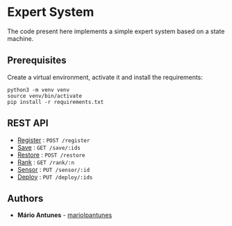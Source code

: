 # Expert System

The code present here implements a simple expert system based on a state machine.

## Prerequisites

Create a virtual environment, activate it and install the requirements:

```console
python3 -m venv venv
source venv/bin/activate
pip install -r requirements.txt
```

## REST API

* [Register](api/register.md) : `POST /register`
* [Save](api/save.md)         : `GET /save/:ids`
* [Restore](api/restore.md)   : `POST /restore`
* [Rank](api/rank.md)         : `GET /rank/:n`
* [Sensor](api/sensor.md)     : `PUT /sensor/:id`
* [Deploy](api/deploy.md)     : `PUT /deploy/:ids`

## Authors

* **Mário Antunes** - [mariolpantunes](https://github.com/mariolpantunes)
